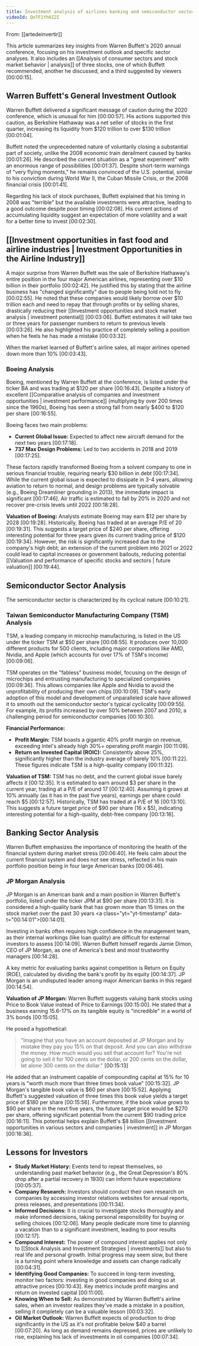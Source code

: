 ```yaml
---
title: Investment analysis of airlines banking and semiconductor sectors
videoId: QoTF1Yh0Z2I
---
```


From: [[artedeinvertir]] <br/> 

This article summarizes key insights from Warren Buffett's 2020 annual conference, focusing on his investment outlook and specific sector analyses. It also includes an [[Analysis of consumer sectors and stock market behavior | analysis]] of three stocks, one of which Buffett recommended, another he discussed, and a third suggested by viewers <a class="yt-timestamp" data-t="00:00:15">[00:00:15]</a>.

## Warren Buffett's General Investment Outlook

Warren Buffett delivered a significant message of caution during the 2020 conference, which is unusual for him <a class="yt-timestamp" data-t="00:00:57">[00:00:57]</a>. His actions supported this caution, as Berkshire Hathaway was a net seller of stocks in the first quarter, increasing its liquidity from $120 trillion to over $130 trillion <a class="yt-timestamp" data-t="00:01:04">[00:01:04]</a>.

Buffett noted the unprecedented nature of voluntarily closing a substantial part of society, unlike the 2008 economic train derailment caused by banks <a class="yt-timestamp" data-t="00:01:26">[00:01:26]</a>. He described the current situation as a "great experiment" with an enormous range of possibilities <a class="yt-timestamp" data-t="00:01:37">[00:01:37]</a>. Despite short-term warnings of "very flying moments," he remains convinced of the U.S. potential, similar to his conviction during World War II, the Cuban Missile Crisis, or the 2008 financial crisis <a class="yt-timestamp" data-t="00:01:41">[00:01:41]</a>.

Regarding his lack of stock purchases, Buffett explained that his timing in 2008 was "terrible" but the available investments were attractive, leading to a good outcome despite poor timing <a class="yt-timestamp" data-t="00:02:08">[00:02:08]</a>. His current actions of accumulating liquidity suggest an expectation of more volatility and a wait for a better time to invest <a class="yt-timestamp" data-t="00:02:30">[00:02:30]</a>.

## [[Investment opportunities in fast food and airline industries | Investment Opportunities in the Airline Industry]]

A major surprise from Warren Buffett was the sale of Berkshire Hathaway's entire position in the four major American airlines, representing over $10 billion in their portfolio <a class="yt-timestamp" data-t="00:02:42">[00:02:42]</a>. He justified this by stating that the airline business has "changed significantly" due to people being told not to fly <a class="yt-timestamp" data-t="00:02:55">[00:02:55]</a>. He noted that these companies would likely borrow over $10 trillion each and need to repay that through profits or by selling shares, drastically reducing their [[Investment opportunities and stock market analysis | investment potential]] <a class="yt-timestamp" data-t="00:03:06">[00:03:06]</a>. Buffett estimates it will take two or three years for passenger numbers to return to previous levels <a class="yt-timestamp" data-t="00:03:26">[00:03:26]</a>. He also highlighted his practice of completely selling a position when he feels he has made a mistake <a class="yt-timestamp" data-t="00:03:32">[00:03:32]</a>.

When the market learned of Buffett's airline sales, all major airlines opened down more than 10% <a class="yt-timestamp" data-t="00:03:43">[00:03:43]</a>.

### Boeing Analysis

Boeing, mentioned by Warren Buffett at the conference, is listed under the ticker BA and was trading at $120 per share <a class="yt-timestamp" data-t="00:16:43">[00:16:43]</a>. Despite a history of excellent [[Comparative analysis of companies and investment opportunities | investment performance]] (multiplying by over 200 times since the 1960s), Boeing has seen a strong fall from nearly $400 to $120 per share <a class="yt-timestamp" data-t="00:16:55">[00:16:55]</a>.

Boeing faces two main problems:
*   **Current Global Issue:** Expected to affect new aircraft demand for the next two years <a class="yt-timestamp" data-t="00:17:18">[00:17:18]</a>.
*   **737 Max Design Problems:** Led to two accidents in 2018 and 2019 <a class="yt-timestamp" data-t="00:17:25">[00:17:25]</a>.

These factors rapidly transformed Boeing from a solvent company to one in serious financial trouble, requiring nearly $30 billion in debt <a class="yt-timestamp" data-t="00:17:34">[00:17:34]</a>. While the current global issue is expected to dissipate in 3-4 years, allowing aviation to return to normal, and design problems are typically solvable (e.g., Boeing Dreamliner grounding in 2013), the immediate impact is significant <a class="yt-timestamp" data-t="00:17:46">[00:17:46]</a>. Air traffic is estimated to fall by 20% in 2020 and not recover pre-crisis levels until 2022 <a class="yt-timestamp" data-t="00:18:28">[00:18:28]</a>.

**Valuation of Boeing:**
Analysts estimate Boeing may earn $12 per share by 2028 <a class="yt-timestamp" data-t="00:19:28">[00:19:28]</a>. Historically, Boeing has traded at an average P/E of 20 <a class="yt-timestamp" data-t="00:19:31">[00:19:31]</a>. This suggests a target price of $240 per share, offering interesting potential for three years given its current trading price of $120 <a class="yt-timestamp" data-t="00:19:34">[00:19:34]</a>. However, the risk is significantly increased due to the company's high debt; an extension of the current problem into 2021 or 2022 could lead to capital increases or government bailouts, reducing potential [[Valuation and performance of specific stocks and sectors | future valuation]] <a class="yt-timestamp" data-t="00:19:44">[00:19:44]</a>.

## Semiconductor Sector Analysis

The semiconductor sector is characterized by its cyclical nature <a class="yt-timestamp" data-t="00:10:21">[00:10:21]</a>.

### Taiwan Semiconductor Manufacturing Company (TSM) Analysis

TSM, a leading company in microchip manufacturing, is listed in the US under the ticker TSM at $50 per share <a class="yt-timestamp" data-t="00:08:55">[00:08:55]</a>. It produces over 10,000 different products for 500 clients, including major corporations like AMD, Nvidia, and Apple (which accounts for over 17% of TSM's income) <a class="yt-timestamp" data-t="00:09:06">[00:09:06]</a>.

TSM operates on the "fabless" business model, focusing on the design of microchips and entrusting manufacturing to specialized companies <a class="yt-timestamp" data-t="00:09:36">[00:09:36]</a>. This allows companies like Apple and Nvidia to avoid the unprofitability of producing their own chips <a class="yt-timestamp" data-t="00:10:09">[00:10:09]</a>. TSM's early adoption of this model and development of unparalleled scale have allowed it to smooth out the semiconductor sector's typical cyclicality <a class="yt-timestamp" data-t="00:09:55">[00:09:55]</a>. For example, its profits increased by over 50% between 2007 and 2010, a challenging period for semiconductor companies <a class="yt-timestamp" data-t="00:10:30">[00:10:30]</a>.

**Financial Performance:**
*   **Profit Margin:** TSM boasts a gigantic 40% profit margin on revenue, exceeding Intel's already high 30%+ operating profit margin <a class="yt-timestamp" data-t="00:11:09">[00:11:09]</a>.
*   **Return on Invested Capital (ROIC):** Consistently above 25%, significantly higher than the industry average of barely 10% <a class="yt-timestamp" data-t="00:11:22">[00:11:22]</a>.
These figures indicate TSM is a high-quality company <a class="yt-timestamp" data-t="00:11:32">[00:11:32]</a>.

**Valuation of TSM:**
TSM has no debt, and the current global issue barely affects it <a class="yt-timestamp" data-t="00:12:35">[00:12:35]</a>. It is estimated to earn around $3 per share in the current year, trading at a P/E of around 17 <a class="yt-timestamp" data-t="00:12:40">[00:12:40]</a>. Assuming it grows at 10% annually (as it has in the past five years), earnings per share could reach $5 <a class="yt-timestamp" data-t="00:12:57">[00:12:57]</a>. Historically, TSM has traded at a P/E of 16 <a class="yt-timestamp" data-t="00:13:10">[00:13:10]</a>. This suggests a future target price of $90 per share (16 x $5), indicating interesting potential for a high-quality, debt-free company <a class="yt-timestamp" data-t="00:13:16">[00:13:16]</a>.

## Banking Sector Analysis

Warren Buffett emphasizes the importance of monitoring the health of the financial system during market stress <a class="yt-timestamp" data-t="00:06:40">[00:06:40]</a>. He feels calm about the current financial system and does not see stress, reflected in his main portfolio position being in four large American banks <a class="yt-timestamp" data-t="00:06:46">[00:06:46]</a>.

### JP Morgan Analysis

JP Morgan is an American bank and a main position in Warren Buffett's portfolio, listed under the ticker JPM at $90 per share <a class="yt-timestamp" data-t="00:13:31">[00:13:31]</a>. It is considered a high-quality bank that has grown more than 15 times on the stock market over the past 30 years <a class="yt="yt-timestamp" data-t="00:14:01">[00:14:01]</a>.

Investing in banks often requires high confidence in the management team, as their internal workings (like loan quality) are difficult for external investors to assess <a class="yt-timestamp" data-t="00:14:09">[00:14:09]</a>. Warren Buffett himself regards Jamie Dimon, CEO of JP Morgan, as one of America's best and most trustworthy managers <a class="yt-timestamp" data-t="00:14:28">[00:14:28]</a>.

A key metric for evaluating banks against competition is Return on Equity (ROE), calculated by dividing the bank's profit by its equity <a class="yt-timestamp" data-t="00:14:37">[00:14:37]</a>. JP Morgan is an undisputed leader among major American banks in this regard <a class="yt-timestamp" data-t="00:14:54">[00:14:54]</a>.

**Valuation of JP Morgan:**
Warren Buffett suggests valuing bank stocks using Price to Book Value instead of Price to Earnings <a class="yt-timestamp" data-t="00:15:00">[00:15:00]</a>. He stated that a business earning 15.6-17% on its tangible equity is "incredible" in a world of 3% bonds <a class="yt-timestamp" data-t="00:15:05">[00:15:05]</a>.

He posed a hypothetical:
> "Imagine that you have an account deposited at JP Morgan and by mistake they pay you 15% on that deposit. And you can also withdraw the money. How much would you sell that account for? You're not going to sell it for 100 cents on the dollar, or 200 cents on the dollar, let alone 300 cents on the dollar." <a class="yt-timestamp" data-t="00:15:13">[00:15:13]</a>

He added that an instrument capable of compounding capital at 15% for 10 years is "worth much more than three times book value" <a class="yt-timestamp" data-t="00:15:32">[00:15:32]</a>. JP Morgan's tangible book value is $60 per share <a class="yt-timestamp" data-t="00:15:52">[00:15:52]</a>. Applying Buffett's suggested valuation of three times this book value yields a target price of $180 per share <a class="yt-timestamp" data-t="00:15:56">[00:15:56]</a>. Furthermore, if the book value grows to $90 per share in the next five years, the future target price would be $270 per share, offering significant potential from the current $90 trading price <a class="yt-timestamp" data-t="00:16:11">[00:16:11]</a>. This potential helps explain Buffett's $8 billion [[Investment opportunities in various sectors and companies | investment]] in JP Morgan <a class="yt-timestamp" data-t="00:16:36">[00:16:36]</a>.

## Lessons for Investors

*   **Study Market History:** Events tend to repeat themselves, so understanding past market behavior (e.g., the Great Depression's 80% drop after a partial recovery in 1930) can inform future expectations <a class="yt-timestamp" data-t="00:05:37">[00:05:37]</a>.
*   **Company Research:** Investors should conduct their own research on companies by accessing investor relations websites for annual reports, press releases, and presentations <a class="yt-timestamp" data-t="00:11:34">[00:11:34]</a>.
*   **Informed Decisions:** It is crucial to investigate stocks thoroughly and make informed decisions, taking personal responsibility for buying or selling choices <a class="yt-timestamp" data-t="00:12:06">[00:12:06]</a>. Many people dedicate more time to planning a vacation than to a significant investment, leading to poor results <a class="yt-timestamp" data-t="00:12:17">[00:12:17]</a>.
*   **Compound Interest:** The power of compound interest applies not only to [[Stock Analysis and Investment Strategies | investments]] but also to real life and personal growth. Initial progress may seem slow, but there is a turning point where knowledge and assets can change radically <a class="yt-timestamp" data-t="00:04:31">[00:04:31]</a>.
*   **Identifying Good Companies:** To succeed in long-term investing, monitor two factors: investing in good companies and doing so at attractive prices <a class="yt-timestamp" data-t="00:10:43">[00:10:43]</a>. Key metrics include profit margins and return on invested capital <a class="yt-timestamp" data-t="00:11:00">[00:11:00]</a>.
*   **Knowing When to Sell:** As demonstrated by Warren Buffett's airline sales, when an investor realizes they've made a mistake in a position, selling it completely can be a valuable lesson <a class="yt-timestamp" data-t="00:03:32">[00:03:32]</a>.
*   **Oil Market Outlook:** Warren Buffett expects oil production to drop significantly in the US as it's not profitable below $40 a barrel <a class="yt-timestamp" data-t="00:07:20">[00:07:20]</a>. As long as demand remains depressed, prices are unlikely to rise, explaining his lack of investments in oil companies <a class="yt-timestamp" data-t="00:07:34">[00:07:34]</a>.